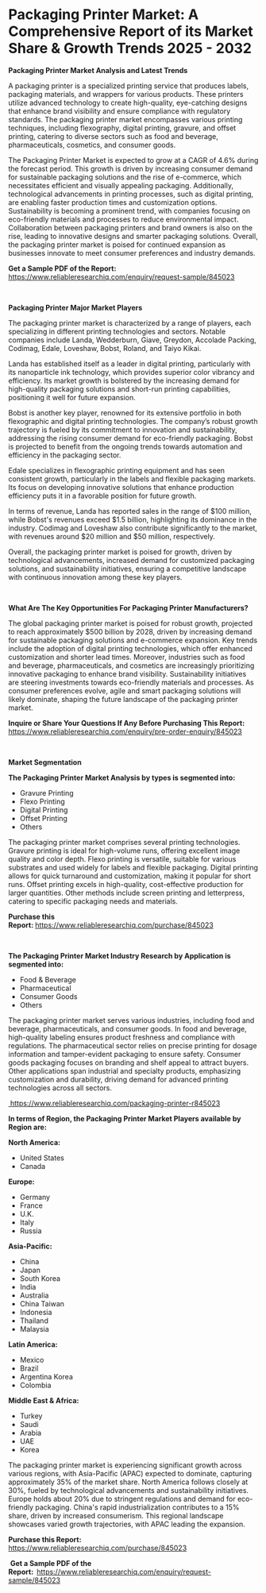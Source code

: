 <p><h1>Packaging Printer Market: A Comprehensive Report of its Market Share & Growth Trends 2025 - 2032</h1></p><p><strong>Packaging Printer Market Analysis and Latest Trends</strong></p>
<p><p>A packaging printer is a specialized printing service that produces labels, packaging materials, and wrappers for various products. These printers utilize advanced technology to create high-quality, eye-catching designs that enhance brand visibility and ensure compliance with regulatory standards. The packaging printer market encompasses various printing techniques, including flexography, digital printing, gravure, and offset printing, catering to diverse sectors such as food and beverage, pharmaceuticals, cosmetics, and consumer goods.</p><p>The Packaging Printer Market is expected to grow at a CAGR of 4.6% during the forecast period. This growth is driven by increasing consumer demand for sustainable packaging solutions and the rise of e-commerce, which necessitates efficient and visually appealing packaging. Additionally, technological advancements in printing processes, such as digital printing, are enabling faster production times and customization options. Sustainability is becoming a prominent trend, with companies focusing on eco-friendly materials and processes to reduce environmental impact. Collaboration between packaging printers and brand owners is also on the rise, leading to innovative designs and smarter packaging solutions. Overall, the packaging printer market is poised for continued expansion as businesses innovate to meet consumer preferences and industry demands.</p></p>
<p><strong>Get a Sample PDF of the Report:&nbsp;</strong> <a href="https://www.reliableresearchiq.com/enquiry/request-sample/845023?utm_campaign=2212&utm_medium=2&utm_source=Github&utm_content=ia&utm_term=16042025&utm_id=packaging-printer">https://www.reliableresearchiq.com/enquiry/request-sample/845023</a></p>
<p>&nbsp;</p>
<p><strong>Packaging Printer Major Market Players</strong></p>
<p><p>The packaging printer market is characterized by a range of players, each specializing in different printing technologies and sectors. Notable companies include Landa, Wedderburn, Giave, Greydon, Accolade Packing, Codimag, Edale, Loveshaw, Bobst, Roland, and Taiyo Kikai. </p><p>Landa has established itself as a leader in digital printing, particularly with its nanoparticle ink technology, which provides superior color vibrancy and efficiency. Its market growth is bolstered by the increasing demand for high-quality packaging solutions and short-run printing capabilities, positioning it well for future expansion.</p><p>Bobst is another key player, renowned for its extensive portfolio in both flexographic and digital printing technologies. The company’s robust growth trajectory is fueled by its commitment to innovation and sustainability, addressing the rising consumer demand for eco-friendly packaging. Bobst is projected to benefit from the ongoing trends towards automation and efficiency in the packaging sector.</p><p>Edale specializes in flexographic printing equipment and has seen consistent growth, particularly in the labels and flexible packaging markets. Its focus on developing innovative solutions that enhance production efficiency puts it in a favorable position for future growth.</p><p>In terms of revenue, Landa has reported sales in the range of $100 million, while Bobst's revenues exceed $1.5 billion, highlighting its dominance in the industry. Codimag and Loveshaw also contribute significantly to the market, with revenues around $20 million and $50 million, respectively. </p><p>Overall, the packaging printer market is poised for growth, driven by technological advancements, increased demand for customized packaging solutions, and sustainability initiatives, ensuring a competitive landscape with continuous innovation among these key players.</p></p>
<p>&nbsp;</p>
<p><strong>What Are The Key Opportunities For Packaging Printer Manufacturers?</strong></p>
<p><p>The global packaging printer market is poised for robust growth, projected to reach approximately $500 billion by 2028, driven by increasing demand for sustainable packaging solutions and e-commerce expansion. Key trends include the adoption of digital printing technologies, which offer enhanced customization and shorter lead times. Moreover, industries such as food and beverage, pharmaceuticals, and cosmetics are increasingly prioritizing innovative packaging to enhance brand visibility. Sustainability initiatives are steering investments towards eco-friendly materials and processes. As consumer preferences evolve, agile and smart packaging solutions will likely dominate, shaping the future landscape of the packaging printer market.</p></p>
<p><strong>Inquire or Share Your Questions If Any Before Purchasing This Report:</strong> <a href="https://www.reliableresearchiq.com/enquiry/pre-order-enquiry/845023?utm_campaign=2212&utm_medium=2&utm_source=Github&utm_content=ia&utm_term=16042025&utm_id=packaging-printer">https://www.reliableresearchiq.com/enquiry/pre-order-enquiry/845023</a></p>
<p>&nbsp;</p>
<p><strong>Market Segmentation</strong></p>
<p><strong>The Packaging Printer Market Analysis by types is segmented into:</strong></p>
<p><ul><li>Gravure Printing</li><li>Flexo Printing</li><li>Digital Printing</li><li>Offset Printing</li><li>Others</li></ul></p>
<p><p>The packaging printer market comprises several printing technologies. Gravure printing is ideal for high-volume runs, offering excellent image quality and color depth. Flexo printing is versatile, suitable for various substrates and used widely for labels and flexible packaging. Digital printing allows for quick turnaround and customization, making it popular for short runs. Offset printing excels in high-quality, cost-effective production for larger quantities. Other methods include screen printing and letterpress, catering to specific packaging needs and materials.</p></p>
<p><strong>Purchase this Report:&nbsp;</strong><a href="https://www.reliableresearchiq.com/purchase/845023?utm_campaign=2212&utm_medium=2&utm_source=Github&utm_content=ia&utm_term=16042025&utm_id=packaging-printer">https://www.reliableresearchiq.com/purchase/845023</a></p>
<p>&nbsp;</p>
<p><strong>The Packaging Printer Market Industry Research by Application is segmented into:</strong></p>
<p><ul><li>Food & Beverage</li><li>Pharmaceutical</li><li>Consumer Goods</li><li>Others</li></ul></p>
<p><p>The packaging printer market serves various industries, including food and beverage, pharmaceuticals, and consumer goods. In food and beverage, high-quality labeling ensures product freshness and compliance with regulations. The pharmaceutical sector relies on precise printing for dosage information and tamper-evident packaging to ensure safety. Consumer goods packaging focuses on branding and shelf appeal to attract buyers. Other applications span industrial and specialty products, emphasizing customization and durability, driving demand for advanced printing technologies across all sectors.</p></p>
<p><a href="https://www.reliableresearchiq.com/packaging-printer-r845023?utm_campaign=2212&utm_medium=2&utm_source=Github&utm_content=ia&utm_term=16042025&utm_id=packaging-printer">&nbsp;https://www.reliableresearchiq.com/packaging-printer-r845023</a></p>
<p><strong>In terms of Region, the Packaging Printer Market Players available by Region are:</strong></p>
<p>
    <p> <strong> North America: </strong>
        <ul>
            <li>United States</li>
            <li>Canada</li>
        </ul>
        </p> 
    <p> <strong> Europe: </strong>
        <ul>
            <li>Germany</li>
            <li>France</li>
            <li>U.K.</li>
            <li>Italy</li>
            <li>Russia</li>
        </ul>
        </p> 
    <p> <strong> Asia-Pacific: </strong>
        <ul>
            <li>China</li>
            <li>Japan</li>
            <li>South Korea</li>
            <li>India</li>
            <li>Australia</li>
            <li>China Taiwan</li>
            <li>Indonesia</li>
            <li>Thailand</li>
            <li>Malaysia</li>
        </ul>
        </p> 
    <p> <strong> Latin America: </strong>
        <ul>
            <li>Mexico</li>
            <li>Brazil</li>
            <li>Argentina Korea</li>
            <li>Colombia</li>
        </ul>
        </p> 
    <p> <strong> Middle East & Africa: </strong>
        <ul>
            <li>Turkey</li>
            <li>Saudi</li>
            <li>Arabia</li>
            <li>UAE</li>
            <li>Korea</li>
        </ul>
    </p>
    </p>
<p><p>The packaging printer market is experiencing significant growth across various regions, with Asia-Pacific (APAC) expected to dominate, capturing approximately 35% of the market share. North America follows closely at 30%, fueled by technological advancements and sustainability initiatives. Europe holds about 20% due to stringent regulations and demand for eco-friendly packaging. China's rapid industrialization contributes to a 15% share, driven by increased consumerism. This regional landscape showcases varied growth trajectories, with APAC leading the expansion.</p></p>
<p><strong>Purchase this Report: </strong><a href="https://www.reliableresearchiq.com/purchase/845023?utm_campaign=2212&utm_medium=2&utm_source=Github&utm_content=ia&utm_term=16042025&utm_id=packaging-printer">https://www.reliableresearchiq.com/purchase/845023</a></p>
<p>&nbsp;<strong>Get a Sample PDF of the Report:&nbsp;&nbsp;</strong><a href="https://www.reliableresearchiq.com/enquiry/request-sample/845023?utm_campaign=2212&utm_medium=2&utm_source=Github&utm_content=ia&utm_term=16042025&utm_id=packaging-printer">https://www.reliableresearchiq.com/enquiry/request-sample/845023</a></p>
<p><strong></strong></p>
<p><p></p><p></p><p></p></p>
